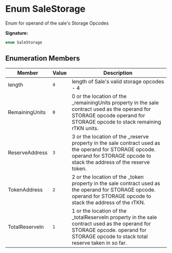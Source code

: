 
# Enum SaleStorage

Enum for operand of the sale's Storage Opcodes

<b>Signature:</b>

```typescript
enum SaleStorage 
```

## Enumeration Members

|  Member | Value | Description |
|  --- | --- | --- |
|  length | `4` | length of Sale's valid storage opcodes - 4 |
|  RemainingUnits | `0` | 0 or the location of the \_remainingUnits property in the sale contract used as the operand for STORAGE opcode operand for STORAGE opcode to stack remaining rTKN units. |
|  ReserveAddress | `3` | 3 or the location of the \_reserve property in the sale contract used as the operand for STORAGE opcode. operand for STORAGE opcode to stack the address of the reserve token. |
|  TokenAddress | `2` | 2 or the location of the \_token property in the sale contract used as the operand for STORAGE opcode. operand for STORAGE opcode to stack the address of the rTKN. |
|  TotalReserveIn | `1` | 1 or the location of the \_totalReserveIn property in the sale contract used as the operand for STORAGE opcode. operand for STORAGE opcode to stack total reserve taken in so far. |


